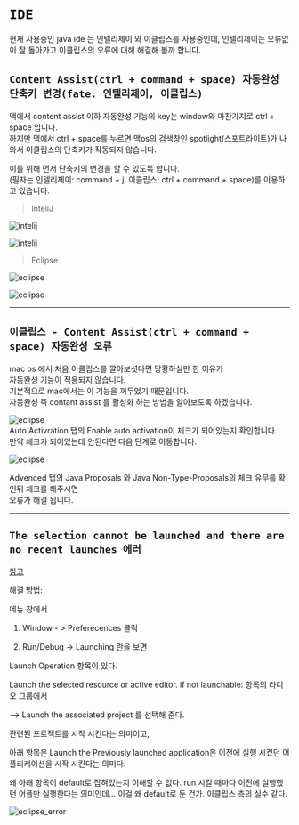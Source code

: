 # `IDE`

현재 사용중인 java ide 는 인텔리제이 와 이클립스를 사용중인데,
인텔리제이는 오류없이 잘 돌아가고 이클립스의 오류에 대해 해결해 볼까 합니다.

## `Content Assist(ctrl + command + space) 자동완성 단축키 변경(fate. 인텔리제이, 이클립스)`

맥에서 content assist 이하 자동완성 기능의 key는 window와 마찬가지로 ctrl + space 입니다.  
하지만 맥에서 ctrl + space를 누르면 맥os의 검색창인 spotlight(스포트라이트)가 나와서 이클립스의 단축키가 작동되지 않습니다.

이를 위해 먼저 단축키의 변경을 할 수 있도록 합니다.  
(필자는 인텔리제이: command + j, 이클립스: ctrl + command + space)를 이용하고 있습니다.

> InteliJ

![intelij](./images/intelij_content_assist1.png)

![intelij](./images/intelij_content_assist2.png)

> Eclipse

![eclipse](./images/eclipse_content_assist1.png)

![eclipse](./images/eclipse_content_assist2.png)

---

## `이클립스 - Content Assist(ctrl + command + space) 자동완성 오류`

mac os 에서 처음 이클립스를 깔아보셧다면 당황하실만 한 이유가  
자동완성 기능이 적용되지 않습니다.  
기본적으로 mac에서는 이 기능을 꺼두었기 때문입니다.  
자동완성 즉 contant assist 를 활성화 하는 방법을 알아보도록 하겠습니다.

![eclipse](./images/eclipse_content_assist3.png)  
Auto Activration 탭의
Enable auto activation이 체크가 되어있는지 확인합니다.  
만약 체크가 되어있는데 안된다면 다음 단계로 이동합니다.

![eclipse](./images/eclipse_content_assist4.png)

Advenced 탭의
Java Proposals 와 Java Non-Type-Proposals의 체크 유무를 확인뒤 체크를 해주시면  
오류가 해결 됩니다.

---

## `The selection cannot be launched and there are no recent launches 에러`

[참고](https://zxcv5500.tistory.com/268)

해결 방법:

메뉴 창에서

1. Window - > Preferecences 클릭

2. Run/Debug -> Launching 란을 보면

Launch Operation 항목이 있다.

Launch the selected resource or active editor. if not launchable: 항목의 라디오 그룹에서

--> Launch the associated project 를 선택해 준다.

관련된 프로젝트를 시작 시킨다는 의미이고,

아래 항목은 Launch the Previously launched application은 이전에 실행 시켰던 어플리케이션을 시작 시킨다는 의미다.

왜 아래 항목이 default로 잡혀있는지 이해할 수 없다. run 시킬 때마다 이전에 실행했던 어플만 실행한다는 의미인데... 이걸 왜 default로 둔 건가. 이클립스 측의 실수 같다.

![eclipse_error](./images/eclipse_launch_error.png)
